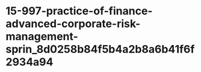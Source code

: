 # 15-997-practice-of-finance-advanced-corporate-risk-management-sprin_8d0258b84f5b4a2b8a6b41f6f2934a94